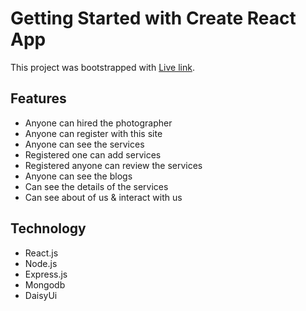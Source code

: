 # Getting Started with Create React App

This project was bootstrapped with [Live link](https://github.com/facebook/create-react-app).

## Features
* Anyone can hired the photographer
* Anyone can register with this site
* Anyone can see the services 
* Registered one can add services
* Registered anyone can review the services
* Anyone can see the blogs
* Can see the details of the services
* Can see about of us & interact with us

## Technology
* React.js
* Node.js
* Express.js
* Mongodb
* DaisyUi




